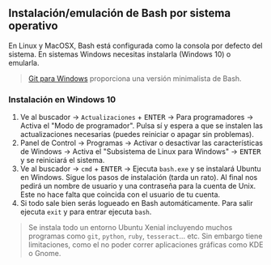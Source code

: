 ## Instalación/emulación de Bash por sistema operativo
En Linux y MacOSX, Bash está configurada como la consola por defecto del sistema. En sistemas Windows necesitas instalarla (Windows 10) o emularla.

> [Git para Windows](https://github.com/mondeja/fullstack/tree/master/backend/src/044-control_de_versiones/git/install/windows.md) proporciona una versión minimalista de Bash.

### Instalación en Windows 10
1. Ve al buscador -> `Actualizaciones` + <kbd>ENTER</kbd> -> Para programadores -> Activa el "Modo de programador". Pulsa sí y espera a que se instalen las actualizaciones necesarias (puedes reiniciar o apagar sin problemas).
2. Panel de Control -> Programas -> Activar o desactivar las características de Windows -> Activa el "Subsistema de Linux para Windows" -> <kbd>ENTER</kbd> y se reiniciará el sistema.
3. Ve al buscador -> `cmd` + <kbd>ENTER</kbd> -> Ejecuta `bash.exe` y se instalará Ubuntu en Windows. Sigue los pasos de instalación (tarda un rato). Al final nos pedirá un nombre de usuario y una contraseña para la cuenta de Unix. Este no hace falta que coincida con el usuario de tu cuenta.
4. Si todo sale bien serás logueado en Bash automáticamente. Para salir ejecuta `exit` y para entrar ejecuta `bash`.

> Se instala todo un entorno Ubuntu Xenial incluyendo muchos programas como `git`, `python`, `ruby`, `tesseract`... etc. Sin embargo tiene limitaciones, como el no poder correr aplicaciones gráficas como KDE o Gnome.


